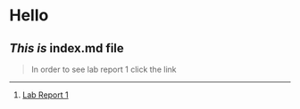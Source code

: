 # Hello

*This is* 
**index.md** file
---
> In order to see lab report 1 click the link
---
1. [Lab Report 1](https://aidanmanternach.github.io/cse15l-lab-reports/lab-report-1-week-0.html)
